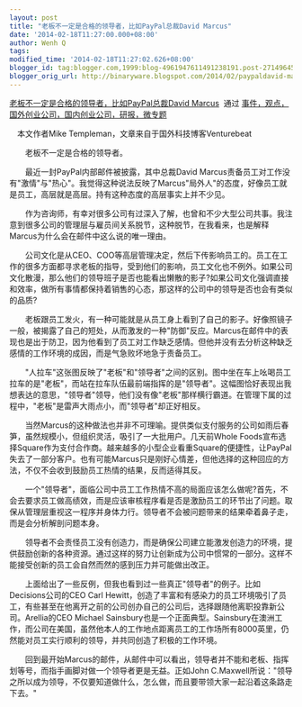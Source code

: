 ```yaml
---
layout: post
title: "老板不一定是合格的领导者，比如PayPal总裁David Marcus"
date: '2014-02-18T11:27:00.000+08:00'
author: Wenh Q
tags:
modified_time: '2014-02-18T11:27:02.626+08:00'
blogger_id: tag:blogger.com,1999:blog-4961947611491238191.post-2714964547548302516
blogger_orig_url: http://binaryware.blogspot.com/2014/02/paypaldavid-marcus.html
---
```

[老板不一定是合格的领导者，比如PayPal总裁David
Marcus](http://www.kuailiyu.com/article/8313.html)  通过
[事件，观点，国外创业公司，国内创业公司，研报，微专题](http://www.kuailiyu.com/)

　本文作者Mike Templeman，文章来自于国外科技博客Venturebeat

　　老板不一定是合格的领导者。

　　最近一封PayPal内部邮件被披露，其中总裁David
Marcus责备员工对工作没有"激情"与"热心"。我觉得这种说法反映了Marcus"局外人"的态度，好像员工就是员工，高层就是高层。持有这种态度的高层事实上并不少见。

　　作为咨询师，有幸对很多公司有过深入了解，也曾和不少大型公司共事。我注意到很多公司的管理层与雇员间关系脱节，这种脱节，在我看来，也是解释Marcus为什么会在邮件中这么说的唯一理由。

　　公司文化是从CEO、COO等高层管理决定，然后下传影响员工的。员工在工作的很多方面都寻求老板的指导，受到他们的影响，员工文化也不例外。如果公司文化散漫，那么他们的领导班子是否也能看出懒散的影子?如果公司文化强调直接和效率，做所有事情都保持着销售的心态，那这样的公司中的领导是否也会有类似的品质?

　　老板跟员工发火，有一种可能就是从员工身上看到了自己的影子。好像照镜子一般，被揭露了自己的短处，从而激发的一种"防御"反应。Marcus在邮件中的表现也是出于防卫，因为他看到了员工对工作缺乏感情。但他并没有去分析这种缺乏感情的工作环境的成因，而是气急败坏地急于责备员工。

　　"人拉车"这张图反映了"老板"和"领导者"之间的区别。图中坐在车上吆喝员工拉车的是"老板"，而站在拉车队伍最前端指挥的是"领导者"。这幅图恰好表现出我想表达的意思，"领导者"领导，他们没有像"老板"那样横行霸道。在管理下属的过程中，"老板"是雷声大雨点小，而"领导者"却正好相反。

　　当然Marcus的这种做法也并非不可理喻。提供类似支付服务的公司如雨后春笋，虽然规模小，但组织灵活，吸引了一大批用户。几天前Whole
Foods宣布选择Square作为支付合作商。越来越多的小型企业看重Square的便捷性，让PayPal失去了一部分客户。也有可能Marcus只是刚好心情差，但他选择的这种回应的方法，不仅不会收到鼓励员工热情的结果，反而适得其反。

　　一个"领导者"，面临公司中员工工作热情不高的局面应该怎么做呢?首先，不会去要求员工做高绩效，而是应该审核程序看是否是激励员工的环节出了问题。取保从管理层重视这一程序并身体力行。领导者不会被问题带来的结果牵着鼻子走，而是会分析解剖问题本身。

　　领导者不会责怪员工没有创造力，而是确保公司建立能激发创造力的环境，提供鼓励创新的各种资源。通过这样的努力让创新成为公司中惯常的一部分。这样不能接受创新的员工会自然而然的感到压力并可能做出改正。

　　上面给出了一些反例，但我也看到过一些真正"领导者"的例子。比如Decisions公司的CEO
Carl
Hewitt，创造了丰富和有感染力的员工环境吸引了员工，有些甚至在他离开之前的公司创办自己的公司后，选择跟随他离职投靠新公司。Arellia的CEO
Michael
Sainsbury也是一个正面典型。Sainsbury在澳洲工作，而公司在美国，虽然他本人的工作地点距离员工的工作场所有8000英里，仍然能对员工实行顺利的领导，并共同创造了积极的工作环境。

　　回到最开始Marcus的邮件，从邮件中可以看出，领导者并不能和老板、指挥划等号，而指手画脚对做一个领导者更是无益。正如John
C.Maxwell所说："领导之所以成为领导，不仅要知道做什么，怎么做，而且要带领大家一起沿着这条路走下去。"
